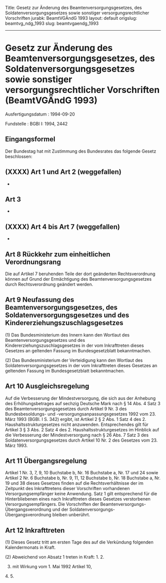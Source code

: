 Title: Gesetz zur Änderung des Beamtenversorgungsgesetzes, des Soldatenversorgungsgesetzes
  sowie sonstiger versorgungsrechtlicher Vorschriften
jurabk: BeamtVGÄndG 1993
layout: default
origslug: beamtvg_ndg_1993
slug: beamtvgaendg_1993

---

# Gesetz zur Änderung des Beamtenversorgungsgesetzes, des Soldatenversorgungsgesetzes sowie sonstiger versorgungsrechtlicher Vorschriften (BeamtVGÄndG 1993)

Ausfertigungsdatum
:   1994-09-20

Fundstelle
:   BGBl I: 1994, 2442



## Eingangsformel

Der Bundestag hat mit Zustimmung des Bundesrates das folgende Gesetz
beschlossen:


## (XXXX) Art 1 und Art 2 (weggefallen)

-


## Art 3

-


## (XXXX) Art 4 bis Art 7 (weggefallen)

-


## Art 8 Rückkehr zum einheitlichen Verordnungsrang

Die auf Artikel 7 beruhenden Teile der dort geänderten
Rechtsverordnung können auf Grund der Ermächtigung des
Beamtenversorgungsgesetzes durch Rechtsverordnung geändert werden.


## Art 9 Neufassung des Beamtenversorgungsgesetzes, des Soldatenversorgungsgesetzes und des Kindererziehungszuschlagsgesetzes

(1) Das Bundesministerium des Innern kann den Wortlaut des
Beamtenversorgungsgesetzes und des Kindererziehungszuschlagsgesetzes
in der vom Inkrafttreten dieses Gesetzes an geltenden Fassung im
Bundesgesetzblatt bekanntmachen.

(2) Das Bundesministerium der Verteidigung kann den Wortlaut des
Soldatenversorgungsgesetzes in der vom Inkrafttreten dieses Gesetzes
an geltenden Fassung im Bundesgesetzblatt bekanntmachen.


## Art 10 Ausgleichsregelung

Auf die Verbesserung der Mindestversorgung, die sich aus der Anhebung
des Erhöhungsbetrages auf sechzig Deutsche Mark nach § 14 Abs. 4 Satz
3 des Beamtenversorgungsgesetzes durch Artikel 9 Nr. 3 des
Bundesbesoldungs- und -versorgungsanpassungsgesetzes 1992 vom 23. März
1993 (BGBl. I S. 342) ergibt, ist Artikel 2 § 2 Abs. 1 Satz 4 des 2.
Haushaltsstrukturgesetzes nicht anzuwenden. Entsprechendes gilt für
Artikel 3 § 3 Abs. 2 Satz 4 des 2. Haushaltsstrukturgesetzes im
Hinblick auf die Verbesserung der Mindestversorgung nach § 26 Abs. 7
Satz 3 des Soldatenversorgungsgesetzes durch Artikel 10 Nr. 2 des
Gesetzes vom 23. März 1993.


## Art 11 Übergangsregelung

Artikel 1 Nr. 3, 7, 9, 10 Buchstabe b, Nr. 16 Buchstabe a, Nr. 17 und
24 sowie Artikel 2 Nr. 6 Buchstabe b, Nr. 9, 11, 12 Buchstabe b, Nr.
18 Buchstabe a, Nr. 19 und 38 dieses Gesetzes finden auf die
Rechtsverhältnisse der im Zeitpunkt des Inkrafttretens dieser
Vorschriften vorhandenen Versorgungsempfänger keine Anwendung. Satz 1
gilt entsprechend für die Hinterbliebenen eines nach Inkrafttreten
dieses Gesetzes verstorbenen Versorgungsempfängers. Die Vorschriften
der Beamtenversorgungs-Übergangsverordnung und der
Soldatenversorgungs-Übergangsverordnung bleiben unberührt.


## Art 12 Inkrafttreten

(1) Dieses Gesetz tritt am ersten Tage des auf die Verkündung
folgenden Kalendermonats in Kraft.

(2) Abweichend von Absatz 1 treten in Kraft:
1\.
2\.

3.  mit Wirkung vom 1. Mai 1992 Artikel 10,



4\.
5\.

